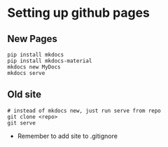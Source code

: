 # Setting up github pages

## New Pages
```
pip install mkdocs
pip install mkdocs-material 
mkdocs new MyDocs
mkdocs serve
```

## Old site
```
# instead of mkdocs new, just run serve from repo
git clone <repo>
git serve
```

- Remember to add site to .gitignore

